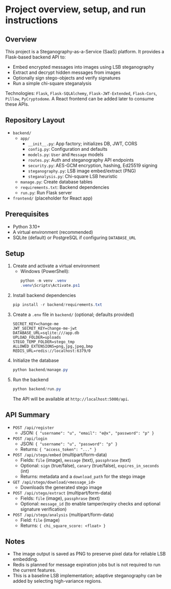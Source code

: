 # Project overview, setup, and run instructions


## Overview
This project is a Steganography-as-a-Service (SaaS) platform. It provides a Flask-based backend API to:
- Embed encrypted messages into images using LSB steganography
- Extract and decrypt hidden messages from images
- Optionally sign stego-objects and verify signatures
- Run a simple chi-square steganalysis

Technologies: `Flask`, `Flask-SQLAlchemy`, `Flask-JWT-Extended`, `Flask-Cors`, `Pillow`, `PyCryptodome`.
A React frontend can be added later to consume these APIs.


## Repository Layout
- `backend/`
  - `app/`
    - `__init__.py`: App factory; initializes DB, JWT, CORS
    - `config.py`: Configuration and defaults
    - `models.py`: `User` and `Message` models
    - `routes.py`: Auth and steganography API endpoints
    - `security.py`: AES-GCM encryption, hashing, Ed25519 signing
    - `steganography.py`: LSB image embed/extract (PNG)
    - `steganalysis.py`: Chi-square LSB heuristic
  - `manage.py`: Create database tables
  - `requirements.txt`: Backend dependencies
  - `run.py`: Run Flask server
- `frontend/` (placeholder for React app)


## Prerequisites
- Python 3.10+
- A virtual environment (recommended)
- SQLite (default) or PostgreSQL if configuring `DATABASE_URL`


## Setup
1. Create and activate a virtual environment
   - Windows (PowerShell):
     ```powershell
     python -m venv .venv
     .venv\Scripts\Activate.ps1
     ```
2. Install backend dependencies
   ```powershell
   pip install -r backend/requirements.txt
   ```
3. Create a `.env` file in `backend/` (optional; defaults provided)
   ```env
   SECRET_KEY=change-me
   JWT_SECRET_KEY=change-me-jwt
   DATABASE_URL=sqlite:///app.db
   UPLOAD_FOLDER=uploads
   STEGO_TEMP_FOLDER=stego_tmp
   ALLOWED_EXTENSIONS=png,jpg,jpeg,bmp
   REDIS_URL=redis://localhost:6379/0
   ```
4. Initialize the database
   ```powershell
   python backend/manage.py
   ```
5. Run the backend
   ```powershell
   python backend/run.py
   ```
   The API will be available at `http://localhost:5000/api`.


## API Summary
- `POST /api/register`
  - JSON: `{ "username": "u", "email": "e@x", "password": "p" }`
- `POST /api/login`
  - JSON: `{ "username": "u", "password": "p" }`
  - Returns: `{ "access_token": "..." }`
- `POST /api/stego/embed` (multipart/form-data)
  - Fields: `file` (image), `message` (text), `passphrase` (text)
  - Optional: `sign` (true/false), `canary` (true/false), `expires_in_seconds` (int)
  - Returns: metadata and a `download_path` for the stego image
- `GET /api/stego/download/<message_id>`
  - Downloads the generated stego image
- `POST /api/stego/extract` (multipart/form-data)
  - Fields: `file` (image), `passphrase` (text)
  - Optional: `message_id` (to enable tamper/expiry checks and optional signature verification)
- `POST /api/stego/analysis` (multipart/form-data)
  - Field: `file` (image)
  - Returns: `{ chi_square_score: <float> }`


## Notes
- The image output is saved as PNG to preserve pixel data for reliable LSB embedding.
- Redis is planned for message expiration jobs but is not required to run the current features.
- This is a baseline LSB implementation; adaptive steganography can be added by selecting high-variance regions.
